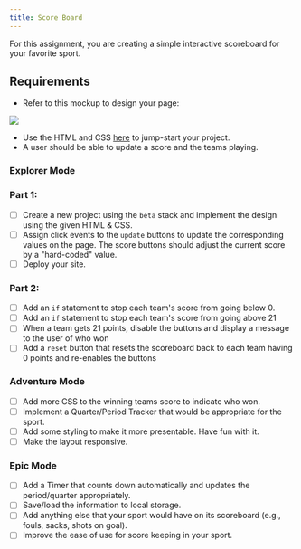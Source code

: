 ```yaml
---
title: Score Board
---
```


For this assignment, you are creating a simple interactive scoreboard for your favorite sport.

## Requirements

- Refer to this mockup to design your page:

![](https://raw.githubusercontent.com/suncoast-devs/handbook/master/curriculum/fundamentals/modules/javascript/_old/assignments/assets/scoreboard.png)

- Use the HTML and CSS [here](https://gist.github.com/mdewey/d331c0a449b8e53b4adc472ec0e5a1e8) to jump-start your project.
- A user should be able to update a score and the teams playing.

### Explorer Mode

### Part 1:

- [ ] Create a new project using the `beta` stack and implement the design using the given HTML & CSS.
- [ ] Assign click events to the `update` buttons to update the corresponding values on the page. The score buttons should adjust the current score by a "hard-coded" value.
- [ ] Deploy your site.

### Part 2:

- [ ] Add an `if` statement to stop each team's score from going below 0.
- [ ] Add an `if` statement to stop each team's score from going above 21
- [ ] When a team gets 21 points, disable the buttons and display a message to the user of who won
- [ ] Add a `reset` button that resets the scoreboard back to each team having 0 points and re-enables the buttons

### Adventure Mode

- [ ] Add more CSS to the winning teams score to indicate who won.
- [ ] Implement a Quarter/Period Tracker that would be appropriate for the sport.
- [ ] Add some styling to make it more presentable. Have fun with it.
- [ ] Make the layout responsive.

### Epic Mode

- [ ] Add a Timer that counts down automatically and updates the period/quarter appropriately.
- [ ] Save/load the information to local storage.
- [ ] Add anything else that your sport would have on its scoreboard (e.g., fouls, sacks, shots on goal).
- [ ] Improve the ease of use for score keeping in your sport.
